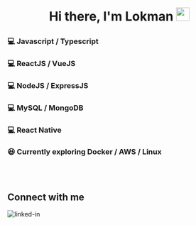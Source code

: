 # <p align="center"> Hi there, I'm Lokman <img src="https://raw.githubusercontent.com/MartinHeinz/MartinHeinz/master/wave.gif" width="30px"> </p>

### :computer: Javascript / Typescript

### :computer: ReactJS / VueJS

### :computer: NodeJS / ExpressJS

### :computer: MySQL / MongoDB

### :computer: React Native

### :satisfied: Currently exploring Docker / AWS / Linux

<br>
<br>

## Connect with me

[<img align="left" alt="linked-in" src="https://img.shields.io/badge/linkedin-%230077B5.svg?&style=for-the-badge&logo=linkedin&logoColor=white" />](https://www.linkedin.com/in/loxmannhi/)

<!--
**lokmannhi/lokmannhi** is a ✨ _special_ ✨ repository because its `README.md` (this file) appears on your GitHub profile.

Here are some ideas to get you started:

- 🔭 I’m currently working on ...
- 🌱 I’m currently learning ...
- 👯 I’m looking to collaborate on ...
- 🤔 I’m looking for help with ...
- 💬 Ask me about ...
- 📫 How to reach me: ...
- 😄 Pronouns: ...
- ⚡ Fun fact: ...
-->
